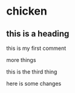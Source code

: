 # chicken

## this is a heading

this is my first comment

more things

this is the third thing 

here is some changes
